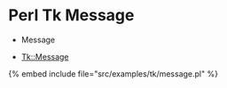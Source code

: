# Perl Tk Message

* Message

* [Tk::Message](https://metacpan.org/pod/Tk::Message)

{% embed include file="src/examples/tk/message.pl" %}


